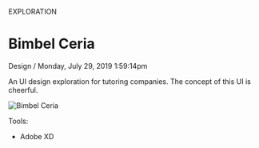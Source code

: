 <p class="type">EXPLORATION</p>

# Bimbel Ceria

<p class="meta">Design  /  Monday, July 29, 2019 1:59:14pm</p>

An UI design exploration for tutoring companies. The concept of this UI is cheerful.

![Bimbel Ceria](https://farooq-agent.web.app/assets/images/works/large/bimbel-ceria.jpg)

Tools:
- Adobe XD
